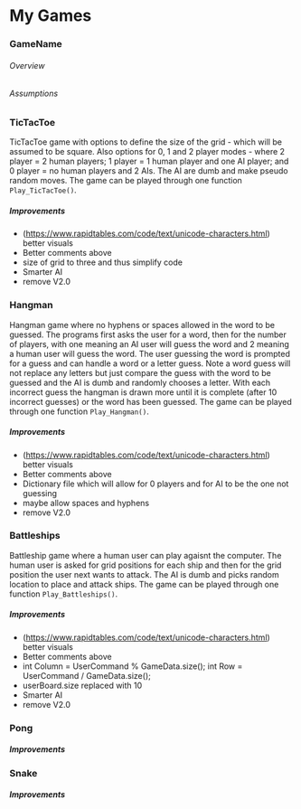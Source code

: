 # My Games

### GameName
###### Overview
###### Assumptions

### TicTacToe
TicTacToe game with options to define the size of the grid - which will be assumed to be square. Also options for 0, 1 and 2 player modes - where 2 player = 2 human players; 1 player = 1 human player and one AI player; and 0 player = no human players and 2 AIs. The AI are dumb and make pseudo random moves. The game can be played through one function `Play_TicTacToe()`.

##### Improvements
* (https://www.rapidtables.com/code/text/unicode-characters.html) better visuals
* Better comments above
* size of grid to three and thus simplify code 
* Smarter AI
* remove V2.0



### Hangman
Hangman game where no hyphens or spaces allowed in the word to be guessed. The programs first asks the user for a word, then for the number of players, with one meaning an AI user will guess the word and 2 meaning a human user will guess the word. The user guessing the word is prompted for a guess and can handle a word or a letter guess. Note a word guess will not replace any letters but just compare the guess with the word to be guessed and the AI is dumb and randomly chooses a letter. With each incorrect guess the hangman is drawn more until it is complete (after 10 incorrect guesses) or the word has been guessed. The game can be played through one function `Play_Hangman()`.

##### Improvements
* (https://www.rapidtables.com/code/text/unicode-characters.html) better visuals
* Better comments above
* Dictionary file which will allow for 0 players and for AI to be the one not guessing
* maybe allow spaces and hyphens
* remove V2.0



### Battleships
Battleship game where a human user can play agaisnt the computer. The human user is asked for grid positions for each ship and then for the grid position the user next wants to attack. The AI is dumb and picks random location to place and attack ships. The game can be played through one function `Play_Battleships()`.

##### Improvements
* (https://www.rapidtables.com/code/text/unicode-characters.html) better visuals
* Better comments above
* int Column = UserCommand % GameData.size(); int Row = UserCommand / GameData.size(); 
* userBoard.size replaced with 10
* Smarter AI
* remove V2.0



### Pong

##### Improvements



### Snake

##### Improvements
